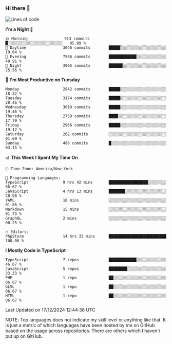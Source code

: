 ### Hi there 👋

<!--
**LynxJinxxy/LynxJinxxy** is a ✨ _special_ ✨ repository because its `README.md` (this file) appears on your GitHub profile.

Here are some ideas to get you started:

- 🔭 I’m currently working on ...
- 🌱 I’m currently learning ...
- 👯 I’m looking to collaborate on ...
- 🤔 I’m looking for help with ...
- 💬 Ask me about ...
- 📫 How to reach me: ...
- 😄 Pronouns: ...
- ⚡ Fun fact: ...
-->

<!--START_SECTION:waka-->
![Lines of code](https://img.shields.io/badge/From%20Hello%20World%20I%27ve%20Written-32.2%20million%20lines%20of%20code-blue)

**I'm a Night 🦉** 

```text
🌞 Morning                913 commits         █░░░░░░░░░░░░░░░░░░░░░░░░   05.89 % 
🌆 Daytime                3046 commits        █████░░░░░░░░░░░░░░░░░░░░   19.64 % 
🌃 Evening                7586 commits        ████████████░░░░░░░░░░░░░   48.91 % 
🌙 Night                  3965 commits        ██████░░░░░░░░░░░░░░░░░░░   25.56 % 
```
📅 **I'm Most Productive on Tuesday** 

```text
Monday                   2842 commits        █████░░░░░░░░░░░░░░░░░░░░   18.32 % 
Tuesday                  3174 commits        █████░░░░░░░░░░░░░░░░░░░░   20.46 % 
Wednesday                3019 commits        █████░░░░░░░░░░░░░░░░░░░░   19.46 % 
Thursday                 2759 commits        ████░░░░░░░░░░░░░░░░░░░░░   17.79 % 
Friday                   2966 commits        █████░░░░░░░░░░░░░░░░░░░░   19.12 % 
Saturday                 262 commits         ░░░░░░░░░░░░░░░░░░░░░░░░░   01.69 % 
Sunday                   488 commits         █░░░░░░░░░░░░░░░░░░░░░░░░   03.15 % 
```


📊 **This Week I Spent My Time On** 

```text
🕑︎ Time Zone: America/New_York

💬 Programming Languages: 
TypeScript               9 hrs 42 mins       █████████████████░░░░░░░░   66.67 % 
JavaScript               4 hrs 13 mins       ███████░░░░░░░░░░░░░░░░░░   28.98 % 
YAML                     16 mins             ░░░░░░░░░░░░░░░░░░░░░░░░░   01.86 % 
Markdown                 15 mins             ░░░░░░░░░░░░░░░░░░░░░░░░░   01.73 % 
GraphQL                  2 mins              ░░░░░░░░░░░░░░░░░░░░░░░░░   00.25 % 

🔥 Editors: 
PhpStorm                 14 hrs 33 mins      █████████████████████████   100.00 % 
```

**I Mostly Code in TypeScript** 

```text
TypeScript               7 repos             ████████████░░░░░░░░░░░░░   46.67 % 
JavaScript               5 repos             ████████░░░░░░░░░░░░░░░░░   33.33 % 
PHP                      1 repo              ██░░░░░░░░░░░░░░░░░░░░░░░   06.67 % 
GLSL                     1 repo              ██░░░░░░░░░░░░░░░░░░░░░░░   06.67 % 
HTML                     1 repo              ██░░░░░░░░░░░░░░░░░░░░░░░   06.67 % 
```




 Last Updated on 17/12/2024 12:44:38 UTC
<!--END_SECTION:waka-->
NOTE: Top languages does not indicate my skill level or anything like that. It is just a metric of which languages have been hosted by me on GitHub based on the usage across repositories. There are others which I haven't put up on GitHub.
